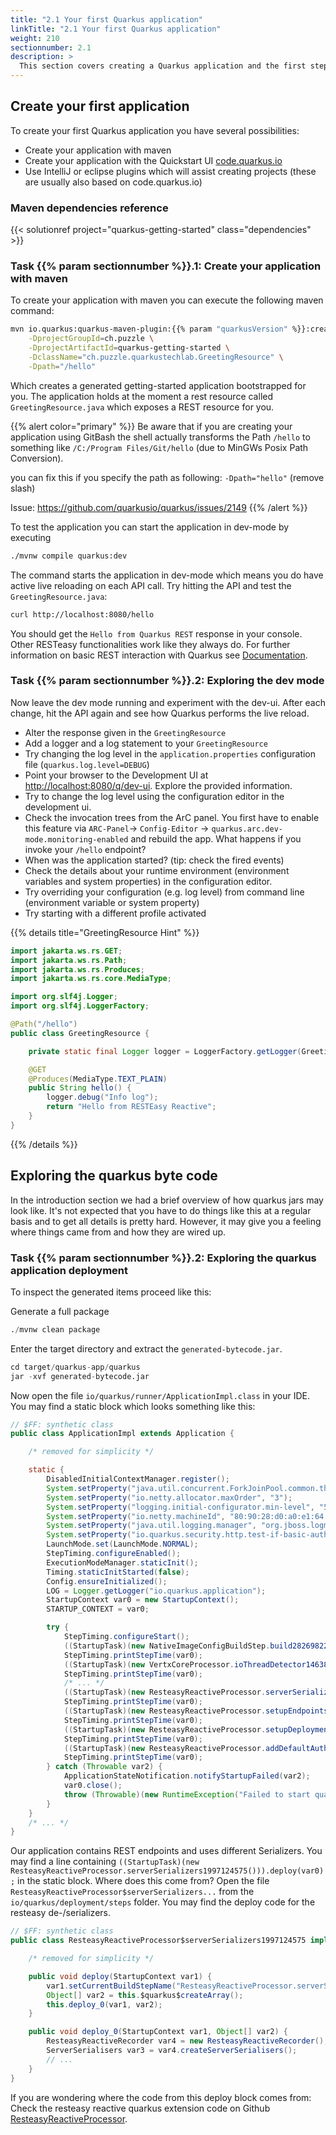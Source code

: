 ```yaml
---
title: "2.1 Your first Quarkus application"
linkTitle: "2.1 Your first Quarkus application"
weight: 210
sectionnumber: 2.1
description: >
  This section covers creating a Quarkus application and the first steps.
---
```


## Create your first application

To create your first Quarkus application you have several possibilities:

* Create your application with maven
* Create your application with the Quickstart UI [code.quarkus.io](https://code.quarkus.io/)
* Use IntelliJ or eclipse plugins which will assist creating projects (these are usually also based on code.quarkus.io)


### Maven dependencies reference

{{< solutionref project="quarkus-getting-started" class="dependencies" >}}


### Task {{% param sectionnumber %}}.1: Create your application with maven

To create your application with maven you can execute the following maven
command:

```bash
mvn io.quarkus:quarkus-maven-plugin:{{% param "quarkusVersion" %}}:create \
    -DprojectGroupId=ch.puzzle \
    -DprojectArtifactId=quarkus-getting-started \
    -DclassName="ch.puzzle.quarkustechlab.GreetingResource" \
    -Dpath="/hello"
```

Which creates a generated getting-started application bootstrapped for you. The
application holds at the moment a rest resource called `GreetingResource.java`
which exposes a REST resource for you.

{{% alert color="primary" %}}
Be aware that if you are creating your application using GitBash the shell actually transforms the Path `/hello` to something like `/C:/Program Files/Git/hello` (due to MinGWs Posix Path Conversion).

you can fix this if you specify the path as following:
`-Dpath="hello"` (remove slash)

Issue: <https://github.com/quarkusio/quarkus/issues/2149>
{{% /alert %}}


To test the application you can start the application in dev-mode by executing

```bash
./mvnw compile quarkus:dev
```

The command starts the application in dev-mode which means you do have active
live reloading on each API call. Try hitting the API and test the
`GreetingResource.java`:

```bash
curl http://localhost:8080/hello
```

You should get the `Hello from Quarkus REST` response in your console. Other RESTeasy functionalities work like they always do.
For further information on basic REST interaction with Quarkus see [Documentation](https://quarkus.io/guides/rest-json).


### Task {{% param sectionnumber %}}.2: Exploring the dev mode

Now leave the dev mode running and experiment with the dev-ui. After each change, hit the API again and see how Quarkus
performs the live reload.

* Alter the response given in the `GreetingResource`
* Add a logger and a log statement to your `GreetingResource`
* Try changing the log level in the `application.properties` configuration file (`quarkus.log.level=DEBUG`)
* Point your browser to the Development UI at [http://localhost:8080/q/dev-ui](http://localhost:8080/q/dev). Explore the
provided information.
* Try to change the log level using the configuration editor in the development ui.
* Check the invocation trees from the ArC panel. You first have to enable this feature via `ARC-Panel`-> `Config-Editor` -> `quarkus.arc.dev-mode.monitoring-enabled` and rebuild the app. What happens if you invoke your `/hello` endpoint?
* When was the application started? (tip: check the fired events)
* Check the details about your runtime environment (environment variables and system properties) in the configuration
editor.
* Try overriding your configuration (e.g. log level) from command line (environment variable or system property)
* Try starting with a different profile activated


{{% details title="GreetingResource Hint" %}}
```java
import jakarta.ws.rs.GET;
import jakarta.ws.rs.Path;
import jakarta.ws.rs.Produces;
import jakarta.ws.rs.core.MediaType;

import org.slf4j.Logger;
import org.slf4j.LoggerFactory;

@Path("/hello")
public class GreetingResource {

    private static final Logger logger = LoggerFactory.getLogger(GreetingResource.class);

    @GET
    @Produces(MediaType.TEXT_PLAIN)
    public String hello() {
        logger.debug("Info log");
        return "Hello from RESTEasy Reactive";
    }
}
```
{{% /details %}}


## Exploring the quarkus byte code

In the introduction section we had a brief overview of how quarkus jars may look like. It's not expected that you have
to do things like this at a regular basis and to get all details is pretty hard. However, it may give you a feeling
where things came from and how they are wired up.


### Task {{% param sectionnumber %}}.2: Exploring the quarkus application deployment

To inspect the generated items proceed like this:

Generate a full package
```s
./mvnw clean package
```

Enter the target directory and extract the `generated-bytecode.jar`.
```s
cd target/quarkus-app/quarkus
jar -xvf generated-bytecode.jar
```

Now open the file `io/quarkus/runner/ApplicationImpl.class` in your IDE. You may find a static block which looks
something like this:

```java
// $FF: synthetic class
public class ApplicationImpl extends Application {

    /* removed for simplicity */

    static {
        DisabledInitialContextManager.register();
        System.setProperty("java.util.concurrent.ForkJoinPool.common.threadFactory", "io.quarkus.bootstrap.forkjoin.QuarkusForkJoinWorkerThreadFactory");
        System.setProperty("io.netty.allocator.maxOrder", "3");
        System.setProperty("logging.initial-configurator.min-level", "500");
        System.setProperty("io.netty.machineId", "80:90:28:d0:a0:e1:64:c8");
        System.setProperty("java.util.logging.manager", "org.jboss.logmanager.LogManager");
        System.setProperty("io.quarkus.security.http.test-if-basic-auth-implicitly-required", "true");
        LaunchMode.set(LaunchMode.NORMAL);
        StepTiming.configureEnabled();
        ExecutionModeManager.staticInit();
        Timing.staticInitStarted(false);
        Config.ensureInitialized();
        LOG = Logger.getLogger("io.quarkus.application");
        StartupContext var0 = new StartupContext();
        STARTUP_CONTEXT = var0;

        try {
            StepTiming.configureStart();
            ((StartupTask)(new NativeImageConfigBuildStep.build282698227())).deploy(var0);
            StepTiming.printStepTime(var0);
            ((StartupTask)(new VertxCoreProcessor.ioThreadDetector1463825589())).deploy(var0);
            StepTiming.printStepTime(var0);
            /* ... */
            ((StartupTask)(new ResteasyReactiveProcessor.serverSerializers1997124575())).deploy(var0);
            StepTiming.printStepTime(var0);
            ((StartupTask)(new ResteasyReactiveProcessor.setupEndpoints615463616())).deploy(var0);
            StepTiming.printStepTime(var0);
            ((StartupTask)(new ResteasyReactiveProcessor.setupDeployment713137389())).deploy(var0);
            StepTiming.printStepTime(var0);
            ((StartupTask)(new ResteasyReactiveProcessor.addDefaultAuthFailureHandler1048820038())).deploy(var0);
            StepTiming.printStepTime(var0);
        } catch (Throwable var2) {
            ApplicationStateNotification.notifyStartupFailed(var2);
            var0.close();
            throw (Throwable)(new RuntimeException("Failed to start quarkus", var2));
        }
    }
    /* ... */
}
```

Our application contains REST endpoints and uses different Serializers. You may find a line containing `((StartupTask)(new ResteasyReactiveProcessor.serverSerializers1997124575())).deploy(var0);` in the static block.
Where does this come from? Open the file `ResteasyReactiveProcessor$serverSerializers...` from the `io/quarkus/deployment/steps` folder. You may find the deploy code for the resteasy de-/serializers.
```java
// $FF: synthetic class
public class ResteasyReactiveProcessor$serverSerializers1997124575 implements StartupTask {

    /* removed for simplicity */

    public void deploy(StartupContext var1) {
        var1.setCurrentBuildStepName("ResteasyReactiveProcessor.serverSerializers");
        Object[] var2 = this.$quarkus$createArray();
        this.deploy_0(var1, var2);
    }

    public void deploy_0(StartupContext var1, Object[] var2) {
        ResteasyReactiveRecorder var4 = new ResteasyReactiveRecorder();
        ServerSerialisers var3 = var4.createServerSerialisers();
        // ...
    }
}
```

If you are wondering where the code from this deploy block comes from: Check the resteasy reactive quarkus extension code on Github [ResteasyReactiveProcessor](https://github.com/quarkusio/quarkus/blob/b7135d81d36fa9f713ca8aed4b482e08b0ac7f51/extensions/resteasy-reactive/quarkus-resteasy-reactive/deployment/src/main/java/io/quarkus/resteasy/reactive/server/deployment/ResteasyReactiveProcessor.java#L1025C69-L1025C69).

